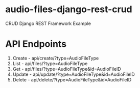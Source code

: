 # audio-files-django-rest-crud
CRUD Django REST Framework Example


# API Endpoints
1. Create - api/create/?type=AudioFileType
2. List - api/files/?type=AudioFileType
3. Get - api/files/?type=AudioFileType&id=AudioFileID
4. Update - api/update/?type=AudioFileType&id=AudioFileID
5. Delete - api/delete/?type=AudioFileType&id=AudioFileID
